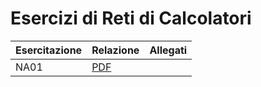 # Esercizi di Reti di Calcolatori

| Esercitazione | Relazione       | Allegati |
| ------------- | --------------- | -------- |
| NA01          | [PDF](NA01.pdf) |          |